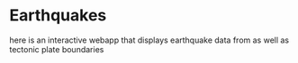 # Earthquakes
here is an interactive webapp that displays earthquake data from as well as tectonic plate boundaries 

